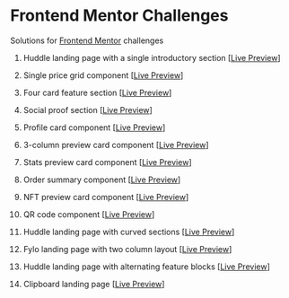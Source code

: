 # Frontend Mentor Challenges

Solutions for [Frontend Mentor](https://www.frontendmentor.io/) challenges

1. Huddle landing page with a single introductory section [[Live Preview](https://huddle-landing-page-with-single-introductory-section-by-ysn.netlify.app/)]

2. Single price grid component [[Live Preview](https://single-price-grid-component-by-ysn.netlify.app/)]

3. Four card feature section [[Live Preview](https://four-card-feature-section-by-ysn.netlify.app/)]

4. Social proof section [[Live Preview](https://social-proof-section-by-ysn.netlify.app/)]

5. Profile card component [[Live Preview](https://profile-card-component-by-ysn.netlify.app/)]

6. 3-column preview card component [[Live Preview](https://3-column-preview-card-component-by-ysn.netlify.app/)]

7. Stats preview card component [[Live Preview](https://stats-preview-card-component-by-ysn.netlify.app/)]

8. Order summary component [[Live Preview](https://order-summary-component-by-ysn.netlify.app/)]

9. NFT preview card component [[Live Preview](https://nft-preview-card-component-by-ysn.netlify.app/)]

10. QR code component [[Live Preview](https://qr-code-component-by-ysn.netlify.app/)]

11. Huddle landing page with curved sections [[Live Preview](https://huddle-landing-page-with-curved-sections-by-ysn.netlify.app/)]

12. Fylo landing page with two column layout [[Live Preview](https://fylo-landing-page-with-two-column-layout-by-ysn.netlify.app/)]

13. Huddle landing page with alternating feature blocks [[Live Preview](https://huddle-landing-page-with-alternating-feature-blocks-by-ysn.netlify.app/)]

14. Clipboard landing page [[Live Preview](https://clipboard-landing-page-by-ysn.netlify.app/)]
